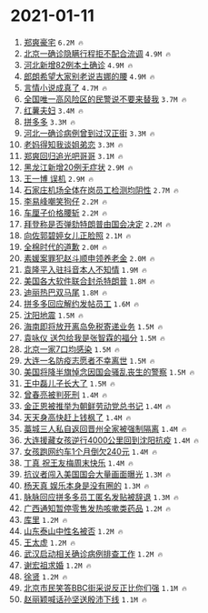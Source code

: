 # 2021-01-11

1. [郑爽豪宅](https://s.weibo.com/weibo?q=%23%E9%83%91%E7%88%BD%E8%B1%AA%E5%AE%85%23&Refer=top) `6.2M 🔥`
1. [北京一确诊隐瞒行程拒不配合流调](https://s.weibo.com/weibo?q=%23%E5%8C%97%E4%BA%AC%E4%B8%80%E7%A1%AE%E8%AF%8A%E9%9A%90%E7%9E%92%E8%A1%8C%E7%A8%8B%E6%8B%92%E4%B8%8D%E9%85%8D%E5%90%88%E6%B5%81%E8%B0%83%23&Refer=top) `4.9M 🔥`
1. [河北新增82例本土确诊](https://s.weibo.com/weibo?q=%23%E6%B2%B3%E5%8C%97%E6%96%B0%E5%A2%9E82%E4%BE%8B%E6%9C%AC%E5%9C%9F%E7%A1%AE%E8%AF%8A%23&Refer=top) `4.9M 🔥`
1. [郎朗希望大家别老说吉娜的腰](https://s.weibo.com/weibo?q=%E9%83%8E%E6%9C%97%E5%B8%8C%E6%9C%9B%E5%A4%A7%E5%AE%B6%E5%88%AB%E8%80%81%E8%AF%B4%E5%90%89%E5%A8%9C%E7%9A%84%E8%85%B0&Refer=top) `4.9M 🔥`
1. [言情小说成真了](https://s.weibo.com/weibo?q=%23%E8%A8%80%E6%83%85%E5%B0%8F%E8%AF%B4%E6%88%90%E7%9C%9F%E4%BA%86%23&Refer=top) `4.7M 🔥`
1. [全国唯一高风险区的民警说不要来替我](https://s.weibo.com/weibo?q=%23%E5%85%A8%E5%9B%BD%E5%94%AF%E4%B8%80%E9%AB%98%E9%A3%8E%E9%99%A9%E5%8C%BA%E7%9A%84%E6%B0%91%E8%AD%A6%E8%AF%B4%E4%B8%8D%E8%A6%81%E6%9D%A5%E6%9B%BF%E6%88%91%23&Refer=top) `3.7M 🔥`
1. [红薯夫妇](https://s.weibo.com/weibo?q=%E7%BA%A2%E8%96%AF%E5%A4%AB%E5%A6%87&Refer=top) `3.4M 🔥`
1. [拼多多](https://s.weibo.com/weibo?q=%E6%8B%BC%E5%A4%9A%E5%A4%9A&Refer=top) `3.3M 🔥`
1. [河北一确诊病例曾到过汉正街](https://s.weibo.com/weibo?q=%23%E6%B2%B3%E5%8C%97%E4%B8%80%E7%A1%AE%E8%AF%8A%E7%97%85%E4%BE%8B%E6%9B%BE%E5%88%B0%E8%BF%87%E6%B1%89%E6%AD%A3%E8%A1%97%23&Refer=top) `3.3M 🔥`
1. [老妈得知我谈姐弟恋](https://s.weibo.com/weibo?q=%23%E8%80%81%E5%A6%88%E5%BE%97%E7%9F%A5%E6%88%91%E8%B0%88%E5%A7%90%E5%BC%9F%E6%81%8B%23&Refer=top) `3.3M 🔥`
1. [郑爽回归追光吧哥哥](https://s.weibo.com/weibo?q=%23%E9%83%91%E7%88%BD%E5%9B%9E%E5%BD%92%E8%BF%BD%E5%85%89%E5%90%A7%E5%93%A5%E5%93%A5%23&Refer=top) `3.1M 🔥`
1. [黑龙江新增20例无症状](https://s.weibo.com/weibo?q=%23%E9%BB%91%E9%BE%99%E6%B1%9F%E6%96%B0%E5%A2%9E20%E4%BE%8B%E6%97%A0%E7%97%87%E7%8A%B6%23&Refer=top) `2.9M 🔥`
1. [王一博 误机](https://s.weibo.com/weibo?q=%E7%8E%8B%E4%B8%80%E5%8D%9A%20%E8%AF%AF%E6%9C%BA&Refer=top) `2.9M 🔥`
1. [石家庄机场全体在岗员工检测均阴性](https://s.weibo.com/weibo?q=%E7%9F%B3%E5%AE%B6%E5%BA%84%E6%9C%BA%E5%9C%BA%E5%85%A8%E4%BD%93%E5%9C%A8%E5%B2%97%E5%91%98%E5%B7%A5%E6%A3%80%E6%B5%8B%E5%9D%87%E9%98%B4%E6%80%A7&Refer=top) `2.7M 🔥`
1. [李易峰嘲笑狗仔](https://s.weibo.com/weibo?q=%E6%9D%8E%E6%98%93%E5%B3%B0%E5%98%B2%E7%AC%91%E7%8B%97%E4%BB%94&Refer=top) `2.2M 🔥`
1. [车厘子价格腰斩](https://s.weibo.com/weibo?q=%23%E8%BD%A6%E5%8E%98%E5%AD%90%E4%BB%B7%E6%A0%BC%E8%85%B0%E6%96%A9%23&Refer=top) `2.2M 🔥`
1. [拜登称是否弹劾特朗普由国会决定](https://s.weibo.com/weibo?q=%E6%8B%9C%E7%99%BB%E7%A7%B0%E6%98%AF%E5%90%A6%E5%BC%B9%E5%8A%BE%E7%89%B9%E6%9C%97%E6%99%AE%E7%94%B1%E5%9B%BD%E4%BC%9A%E5%86%B3%E5%AE%9A&Refer=top) `2.2M 🔥`
1. [向佐郭碧婷女儿正脸照](https://s.weibo.com/weibo?q=%E5%90%91%E4%BD%90%E9%83%AD%E7%A2%A7%E5%A9%B7%E5%A5%B3%E5%84%BF%E6%AD%A3%E8%84%B8%E7%85%A7&Refer=top) `2.1M 🔥`
1. [全棉时代的道歉](https://s.weibo.com/weibo?q=%E5%85%A8%E6%A3%89%E6%97%B6%E4%BB%A3%E7%9A%84%E9%81%93%E6%AD%89&Refer=top) `2.0M 🔥`
1. [素媛案罪犯赵斗顺申领养老金](https://s.weibo.com/weibo?q=%E7%B4%A0%E5%AA%9B%E6%A1%88%E7%BD%AA%E7%8A%AF%E8%B5%B5%E6%96%97%E9%A1%BA%E7%94%B3%E9%A2%86%E5%85%BB%E8%80%81%E9%87%91&Refer=top) `2.0M 🔥`
1. [袁隆平入驻抖音本人不知情](https://s.weibo.com/weibo?q=%23%E8%A2%81%E9%9A%86%E5%B9%B3%E5%85%A5%E9%A9%BB%E6%8A%96%E9%9F%B3%E6%9C%AC%E4%BA%BA%E4%B8%8D%E7%9F%A5%E6%83%85%23&Refer=top) `1.9M 🔥`
1. [美国各大软件联合封杀特朗普](https://s.weibo.com/weibo?q=%23%E7%BE%8E%E5%9B%BD%E5%90%84%E5%A4%A7%E8%BD%AF%E4%BB%B6%E8%81%94%E5%90%88%E5%B0%81%E6%9D%80%E7%89%B9%E6%9C%97%E6%99%AE%23&Refer=top) `1.8M 🔥`
1. [迪丽热巴双马尾](https://s.weibo.com/weibo?q=%23%E8%BF%AA%E4%B8%BD%E7%83%AD%E5%B7%B4%E5%8F%8C%E9%A9%AC%E5%B0%BE%23&Refer=top) `1.8M 🔥`
1. [拼多多回应解约发帖员工](https://s.weibo.com/weibo?q=%E6%8B%BC%E5%A4%9A%E5%A4%9A%E5%9B%9E%E5%BA%94%E8%A7%A3%E7%BA%A6%E5%8F%91%E5%B8%96%E5%91%98%E5%B7%A5&Refer=top) `1.6M 🔥`
1. [沈阳地震](https://s.weibo.com/weibo?q=%23%E6%B2%88%E9%98%B3%E5%9C%B0%E9%9C%87%23&Refer=top) `1.5M 🔥`
1. [海南即将放开离岛免税寄递业务](https://s.weibo.com/weibo?q=%E6%B5%B7%E5%8D%97%E5%8D%B3%E5%B0%86%E6%94%BE%E5%BC%80%E7%A6%BB%E5%B2%9B%E5%85%8D%E7%A8%8E%E5%AF%84%E9%80%92%E4%B8%9A%E5%8A%A1&Refer=top) `1.5M 🔥`
1. [袁咏仪 送包给我是张智霖的福分](https://s.weibo.com/weibo?q=%E8%A2%81%E5%92%8F%E4%BB%AA%20%E9%80%81%E5%8C%85%E7%BB%99%E6%88%91%E6%98%AF%E5%BC%A0%E6%99%BA%E9%9C%96%E7%9A%84%E7%A6%8F%E5%88%86&Refer=top) `1.5M 🔥`
1. [北京一家7口均感染](https://s.weibo.com/weibo?q=%23%E5%8C%97%E4%BA%AC%E4%B8%80%E5%AE%B67%E5%8F%A3%E5%9D%87%E6%84%9F%E6%9F%93%23&Refer=top) `1.5M 🔥`
1. [大连一名防疫志愿者不幸离世](https://s.weibo.com/weibo?q=%23%E5%A4%A7%E8%BF%9E%E4%B8%80%E5%90%8D%E9%98%B2%E7%96%AB%E5%BF%97%E6%84%BF%E8%80%85%E4%B8%8D%E5%B9%B8%E7%A6%BB%E4%B8%96%23&Refer=top) `1.5M 🔥`
1. [美国将降半旗悼念因国会骚乱丧生的警察](https://s.weibo.com/weibo?q=%23%E7%BE%8E%E5%9B%BD%E5%B0%86%E9%99%8D%E5%8D%8A%E6%97%97%E6%82%BC%E5%BF%B5%E5%9B%A0%E5%9B%BD%E4%BC%9A%E9%AA%9A%E4%B9%B1%E4%B8%A7%E7%94%9F%E7%9A%84%E8%AD%A6%E5%AF%9F%23&Refer=top) `1.5M 🔥`
1. [王中磊儿子长大了](https://s.weibo.com/weibo?q=%E7%8E%8B%E4%B8%AD%E7%A3%8A%E5%84%BF%E5%AD%90%E9%95%BF%E5%A4%A7%E4%BA%86&Refer=top) `1.5M 🔥`
1. [曾春亮被判死刑](https://s.weibo.com/weibo?q=%E6%9B%BE%E6%98%A5%E4%BA%AE%E8%A2%AB%E5%88%A4%E6%AD%BB%E5%88%91&Refer=top) `1.4M 🔥`
1. [金正恩被推举为朝鲜劳动党总书记](https://s.weibo.com/weibo?q=%23%E9%87%91%E6%AD%A3%E6%81%A9%E8%A2%AB%E6%8E%A8%E4%B8%BE%E4%B8%BA%E6%9C%9D%E9%B2%9C%E5%8A%B3%E5%8A%A8%E5%85%9A%E6%80%BB%E4%B9%A6%E8%AE%B0%23&Refer=top) `1.4M 🔥`
1. [天天身高快赶上钱枫了](https://s.weibo.com/weibo?q=%23%E5%A4%A9%E5%A4%A9%E8%BA%AB%E9%AB%98%E5%BF%AB%E8%B5%B6%E4%B8%8A%E9%92%B1%E6%9E%AB%E4%BA%86%23&Refer=top) `1.4M 🔥`
1. [藁城三人私自返回晋州全家被强制隔离](https://s.weibo.com/weibo?q=%23%E8%97%81%E5%9F%8E%E4%B8%89%E4%BA%BA%E7%A7%81%E8%87%AA%E8%BF%94%E5%9B%9E%E6%99%8B%E5%B7%9E%E5%85%A8%E5%AE%B6%E8%A2%AB%E5%BC%BA%E5%88%B6%E9%9A%94%E7%A6%BB%23&Refer=top) `1.4M 🔥`
1. [大连援藏女孩逆行4000公里回到沈阳抗疫](https://s.weibo.com/weibo?q=%23%E5%A4%A7%E8%BF%9E%E6%8F%B4%E8%97%8F%E5%A5%B3%E5%AD%A9%E9%80%86%E8%A1%8C4000%E5%85%AC%E9%87%8C%E5%9B%9E%E5%88%B0%E6%B2%88%E9%98%B3%E6%8A%97%E7%96%AB%23&Refer=top) `1.4M 🔥`
1. [女孩跑网约车1个月倒欠240元](https://s.weibo.com/weibo?q=%23%E5%A5%B3%E5%AD%A9%E8%B7%91%E7%BD%91%E7%BA%A6%E8%BD%A61%E4%B8%AA%E6%9C%88%E5%80%92%E6%AC%A0240%E5%85%83%23&Refer=top) `1.4M 🔥`
1. [丁真 祝王友梅周末快乐](https://s.weibo.com/weibo?q=%E4%B8%81%E7%9C%9F%20%E7%A5%9D%E7%8E%8B%E5%8F%8B%E6%A2%85%E5%91%A8%E6%9C%AB%E5%BF%AB%E4%B9%90&Refer=top) `1.4M 🔥`
1. [抗议者闯入美国国会大量画面曝光](https://s.weibo.com/weibo?q=%23%E6%8A%97%E8%AE%AE%E8%80%85%E9%97%AF%E5%85%A5%E7%BE%8E%E5%9B%BD%E5%9B%BD%E4%BC%9A%E5%A4%A7%E9%87%8F%E7%94%BB%E9%9D%A2%E6%9B%9D%E5%85%89%23&Refer=top) `1.3M 🔥`
1. [杨天真 娱乐本身是没有圈的](https://s.weibo.com/weibo?q=%E6%9D%A8%E5%A4%A9%E7%9C%9F%20%E5%A8%B1%E4%B9%90%E6%9C%AC%E8%BA%AB%E6%98%AF%E6%B2%A1%E6%9C%89%E5%9C%88%E7%9A%84&Refer=top) `1.3M 🔥`
1. [脉脉回应拼多多员工匿名发贴被辞退](https://s.weibo.com/weibo?q=%23%E8%84%89%E8%84%89%E5%9B%9E%E5%BA%94%E6%8B%BC%E5%A4%9A%E5%A4%9A%E5%91%98%E5%B7%A5%E5%8C%BF%E5%90%8D%E5%8F%91%E8%B4%B4%E8%A2%AB%E8%BE%9E%E9%80%80%23&Refer=top) `1.3M 🔥`
1. [广西通知暂停零售发热咳嗽类药品](https://s.weibo.com/weibo?q=%23%E5%B9%BF%E8%A5%BF%E9%80%9A%E7%9F%A5%E6%9A%82%E5%81%9C%E9%9B%B6%E5%94%AE%E5%8F%91%E7%83%AD%E5%92%B3%E5%97%BD%E7%B1%BB%E8%8D%AF%E5%93%81%23&Refer=top) `1.2M 🔥`
1. [库里](https://s.weibo.com/weibo?q=%E5%BA%93%E9%87%8C&Refer=top) `1.2M 🔥`
1. [山东泰山中性名被否](https://s.weibo.com/weibo?q=%E5%B1%B1%E4%B8%9C%E6%B3%B0%E5%B1%B1%E4%B8%AD%E6%80%A7%E5%90%8D%E8%A2%AB%E5%90%A6&Refer=top) `1.2M 🔥`
1. [王太虚](https://s.weibo.com/weibo?q=%E7%8E%8B%E5%A4%AA%E8%99%9A&Refer=top) `1.2M 🔥`
1. [武汉启动相关确诊病例排查工作](https://s.weibo.com/weibo?q=%23%E6%AD%A6%E6%B1%89%E5%90%AF%E5%8A%A8%E7%9B%B8%E5%85%B3%E7%A1%AE%E8%AF%8A%E7%97%85%E4%BE%8B%E6%8E%92%E6%9F%A5%E5%B7%A5%E4%BD%9C%23&Refer=top) `1.2M 🔥`
1. [谢宏祖求婚](https://s.weibo.com/weibo?q=%E8%B0%A2%E5%AE%8F%E7%A5%96%E6%B1%82%E5%A9%9A&Refer=top) `1.2M 🔥`
1. [徐贤](https://s.weibo.com/weibo?q=%E5%BE%90%E8%B4%A4&Refer=top) `1.2M 🔥`
1. [北京市民笑答BBC街采说反正比你们强](https://s.weibo.com/weibo?q=%23%E5%8C%97%E4%BA%AC%E5%B8%82%E6%B0%91%E7%AC%91%E7%AD%94BBC%E8%A1%97%E9%87%87%E8%AF%B4%E5%8F%8D%E6%AD%A3%E6%AF%94%E4%BD%A0%E4%BB%AC%E5%BC%BA%23&Refer=top) `1.1M 🔥`
1. [赵丽颖喊话孙坚送殷沛下线](https://s.weibo.com/weibo?q=%23%E8%B5%B5%E4%B8%BD%E9%A2%96%E5%96%8A%E8%AF%9D%E5%AD%99%E5%9D%9A%E9%80%81%E6%AE%B7%E6%B2%9B%E4%B8%8B%E7%BA%BF%23&Refer=top) `1.1M 🔥`
